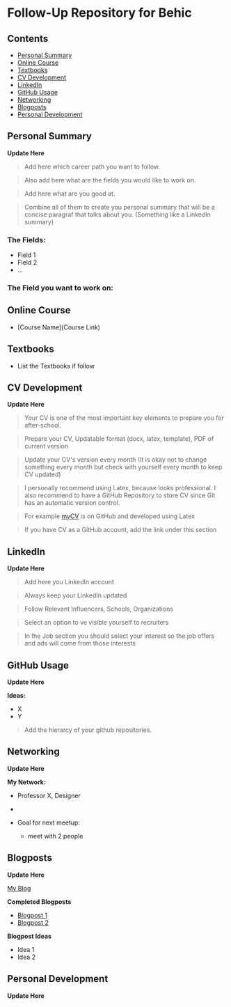 # Follow-Up Repository for Behic

## Contents

- [Personal Summary](#personal-summary)
- [Online Course](#online-course)
- [Textbooks](#textbooks) 
- [CV Development](#cv-development)
- [LinkedIn](#linkedin)
- [GitHub Usage](#github-usage)
- [Networking](#networking)
- [Blogposts](#blogposts)
- [Personal Development](#personal-development)


## Personal Summary
__Update Here__

> Add here which career path you want to follow.

> Also add here what are the fields you would like to work on.

> Add here what are you good at.

> Combine all of them to create you personal summary that will be a concise paragraf that talks about you. (Something like a LinkedIn summary)


### The Fields:
- Field 1
- Field 2
- ...

### The Field you want to work on:


## Online Course

- [Course Name](Course Link)

## Textbooks
- List the Textbooks if follow

## CV Development
__Update Here__

> Your CV is one of the most important key elements to prepare you for after-school. 

> Prepare your CV, Updatable format (docx, latex, template), PDF of current version

> Update your CV's version every month (It is okay not to change something every month but check with yourself every month to keep CV updated)

> I personally recommend using Latex, because looks professional. I also recommend to have a GitHub Repository to store CV since Git has an automatic version control.

> For example [myCV](https://github.com/eneskemalergin/My_CV) is on GitHub and developed using Latex 

> If you have CV as a GitHub account, add the link under this section

## LinkedIn
__Update Here__

> Add here you LinkedIn account

> Always keep your LinkedIn updated

> Follow Relevant Influencers, Schools, Organizations

> Select an option to ve visible yourself to recruiters

> In the Job section you should select your interest so the job offers and ads will come from those interests

## GitHub Usage
__Update Here__

__Ideas:__
- X 
- Y

> Add the hierarcy of your github repositories.


## Networking
__Update Here__

__My Network:__

- Professor X, Designer
-

- Goal for next meetup: 
  - meet with 2 people 

## Blogposts

__Update Here__

[My Blog](#AddLinkHere)

__Completed Blogposts__
- [Blogpost 1](#link1)
- [Blogpost 2](#link2)

__Blogpost Ideas__
- Idea 1
- Idea 2

## Personal Development

__Update Here__
